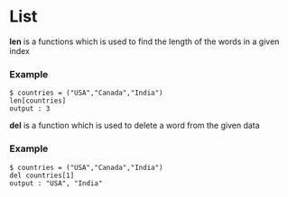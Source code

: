 # List
**len** is a functions which is used to find the length of the words in a given index
### Example 
```console 
$ countries = ("USA","Canada","India")
len[countries] 
output : 3
````
**del** is a function which is used to delete a word from the given data   
### Example 
```console
$ countries = ("USA","Canada","India")
del countries[1]
output : "USA", "India" 
